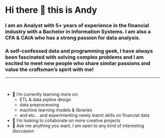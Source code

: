 # Hi there 👋 this is Andy

### I am an Analyst with 5+ years of experience in the financial industry with a Bachelor in Information Systems. I am also a CFA & CAIA who has a strong passion for data analysis. 

### A self-confessed data and programming geek, I have always been fascinated with solving complex problems and I am excited to meet new people who share similar passions and value the craftsman’s spirit with me!
***
<br>

* 🌱 I’m currently learning more on:
    * ETL & data pipline design
    * data preprocessing
    * machine learning models & libraries
    * and etc...
and experimenting newly learnt skills on financial data
* 👯 I’m looking to collaborate on more creative projects
* 💬 Ask me anything you want, I am open to any kind of interesting discussion

<!--
**ccfandy1/ccfandy1** is a ✨ _special_ ✨ repository because its `README.md` (this file) appears on your GitHub profile.

Here are some ideas to get you started:

-->
